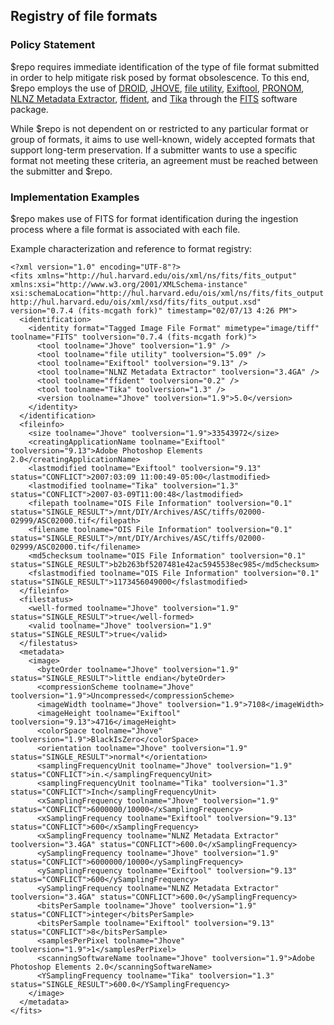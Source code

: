 ## Registry of file formats

### Policy Statement

$repo requires immediate identification of the type of file format submitted in order to help mitigate risk posed by format obsolescence. To this end, $repo employs the use of [DROID](http://www.nationalarchives.gov.uk/information-management/projects-and-work/droid.htm), [JHOVE](http://jhove.sourceforge.net/), [file utility](http://unixhelp.ed.ac.uk/CGI/man-cgi?file), [Exiftool](http://www.sno.phy.queensu.ca/~phil/exiftool/), [PRONOM](http://www.nationalarchives.gov.uk/PRONOM/Default.aspx), [NLNZ Metadata Extractor](http://meta-extractor.sourceforge.net/), [ffident](http://web.archive.org/web/20061106114156/http://schmidt.devlib.org/ffident/index.html), and [Tika](http://tika.apache.org/) through the [FITS](http://code.google.com/p/fits/) software package.

While $repo is not dependent on or restricted to any particular format or group of formats, it aims to use well-known, widely accepted formats that support long-term preservation. If a submitter wants to use a specific format not meeting these criteria, an agreement must be reached between the submitter and $repo.

### Implementation Examples

$repo makes use of FITS for format identification during the ingestion process where a file format is associated with each file.

Example characterization and reference to format registry:

    <?xml version="1.0" encoding="UTF-8"?>
    <fits xmlns="http://hul.harvard.edu/ois/xml/ns/fits/fits_output" xmlns:xsi="http://www.w3.org/2001/XMLSchema-instance" xsi:schemaLocation="http://hul.harvard.edu/ois/xml/ns/fits/fits_output http://hul.harvard.edu/ois/xml/xsd/fits/fits_output.xsd" version="0.7.4 (fits-mcgath fork)" timestamp="02/07/13 4:26 PM">
      <identification>
        <identity format="Tagged Image File Format" mimetype="image/tiff" toolname="FITS" toolversion="0.7.4 (fits-mcgath fork)">
          <tool toolname="Jhove" toolversion="1.9" />
          <tool toolname="file utility" toolversion="5.09" />
          <tool toolname="Exiftool" toolversion="9.13" />
          <tool toolname="NLNZ Metadata Extractor" toolversion="3.4GA" />
          <tool toolname="ffident" toolversion="0.2" />
          <tool toolname="Tika" toolversion="1.3" />
          <version toolname="Jhove" toolversion="1.9">5.0</version>
        </identity>
      </identification>
      <fileinfo>
        <size toolname="Jhove" toolversion="1.9">33543972</size>
        <creatingApplicationName toolname="Exiftool" toolversion="9.13">Adobe Photoshop Elements 2.0</creatingApplicationName>
        <lastmodified toolname="Exiftool" toolversion="9.13" status="CONFLICT">2007:03:09 11:00:49-05:00</lastmodified>
        <lastmodified toolname="Tika" toolversion="1.3" status="CONFLICT">2007-03-09T11:00:48</lastmodified>
        <filepath toolname="OIS File Information" toolversion="0.1" status="SINGLE_RESULT">/mnt/DIY/Archives/ASC/tiffs/02000-02999/ASC02000.tif</filepath>
        <filename toolname="OIS File Information" toolversion="0.1" status="SINGLE_RESULT">/mnt/DIY/Archives/ASC/tiffs/02000-02999/ASC02000.tif</filename>
        <md5checksum toolname="OIS File Information" toolversion="0.1" status="SINGLE_RESULT">b2b263bf5207481e42ac5945538ec985</md5checksum>
        <fslastmodified toolname="OIS File Information" toolversion="0.1" status="SINGLE_RESULT">1173456049000</fslastmodified>
      </fileinfo>
      <filestatus>
        <well-formed toolname="Jhove" toolversion="1.9" status="SINGLE_RESULT">true</well-formed>
        <valid toolname="Jhove" toolversion="1.9" status="SINGLE_RESULT">true</valid>
      </filestatus>
      <metadata>
        <image>
          <byteOrder toolname="Jhove" toolversion="1.9" status="SINGLE_RESULT">little endian</byteOrder>
          <compressionScheme toolname="Jhove" toolversion="1.9">Uncompressed</compressionScheme>
          <imageWidth toolname="Jhove" toolversion="1.9">7108</imageWidth>
          <imageHeight toolname="Exiftool" toolversion="9.13">4716</imageHeight>
          <colorSpace toolname="Jhove" toolversion="1.9">BlackIsZero</colorSpace>
          <orientation toolname="Jhove" toolversion="1.9" status="SINGLE_RESULT">normal*</orientation>
          <samplingFrequencyUnit toolname="Jhove" toolversion="1.9" status="CONFLICT">in.</samplingFrequencyUnit>
          <samplingFrequencyUnit toolname="Tika" toolversion="1.3" status="CONFLICT">Inch</samplingFrequencyUnit>
          <xSamplingFrequency toolname="Jhove" toolversion="1.9" status="CONFLICT">6000000/10000</xSamplingFrequency>
          <xSamplingFrequency toolname="Exiftool" toolversion="9.13" status="CONFLICT">600</xSamplingFrequency>
          <xSamplingFrequency toolname="NLNZ Metadata Extractor" toolversion="3.4GA" status="CONFLICT">600.0</xSamplingFrequency>
          <ySamplingFrequency toolname="Jhove" toolversion="1.9" status="CONFLICT">6000000/10000</ySamplingFrequency>
          <ySamplingFrequency toolname="Exiftool" toolversion="9.13" status="CONFLICT">600</ySamplingFrequency>
          <ySamplingFrequency toolname="NLNZ Metadata Extractor" toolversion="3.4GA" status="CONFLICT">600.0</ySamplingFrequency>
          <bitsPerSample toolname="Jhove" toolversion="1.9" status="CONFLICT">integer</bitsPerSample>
          <bitsPerSample toolname="Exiftool" toolversion="9.13" status="CONFLICT">8</bitsPerSample>
          <samplesPerPixel toolname="Jhove" toolversion="1.9">1</samplesPerPixel>
          <scanningSoftwareName toolname="Jhove" toolversion="1.9">Adobe Photoshop Elements 2.0</scanningSoftwareName>
          <YSamplingFrequency toolname="Tika" toolversion="1.3" status="SINGLE_RESULT">600.0</YSamplingFrequency>
        </image>
      </metadata>
    </fits>
</pre>
